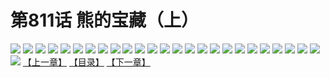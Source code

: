# 第811话 熊的宝藏（上）
![](https://mhpic.xiaomingtaiji.net/comic/D/斗破苍穹/第811话F1_262504/1.jpg-zymk.middle.webp)
![](https://mhpic.xiaomingtaiji.net/comic/D/斗破苍穹/第811话F1_262504/2.jpg-zymk.middle.webp)
![](https://mhpic.xiaomingtaiji.net/comic/D/斗破苍穹/第811话F1_262504/3.jpg-zymk.middle.webp)
![](https://mhpic.xiaomingtaiji.net/comic/D/斗破苍穹/第811话F1_262504/4.jpg-zymk.middle.webp)
![](https://mhpic.xiaomingtaiji.net/comic/D/斗破苍穹/第811话F1_262504/5.jpg-zymk.middle.webp)
![](https://mhpic.xiaomingtaiji.net/comic/D/斗破苍穹/第811话F1_262504/6.jpg-zymk.middle.webp)
![](https://mhpic.xiaomingtaiji.net/comic/D/斗破苍穹/第811话F1_262504/7.jpg-zymk.middle.webp)
![](https://mhpic.xiaomingtaiji.net/comic/D/斗破苍穹/第811话F1_262504/8.jpg-zymk.middle.webp)
![](https://mhpic.xiaomingtaiji.net/comic/D/斗破苍穹/第811话F1_262504/9.jpg-zymk.middle.webp)
![](https://mhpic.xiaomingtaiji.net/comic/D/斗破苍穹/第811话F1_262504/10.jpg-zymk.middle.webp)
![](https://mhpic.xiaomingtaiji.net/comic/D/斗破苍穹/第811话F1_262504/11.jpg-zymk.middle.webp)
![](https://mhpic.xiaomingtaiji.net/comic/D/斗破苍穹/第811话F1_262504/12.jpg-zymk.middle.webp)
![](https://mhpic.xiaomingtaiji.net/comic/D/斗破苍穹/第811话F1_262504/13.jpg-zymk.middle.webp)
![](https://mhpic.xiaomingtaiji.net/comic/D/斗破苍穹/第811话F1_262504/14.jpg-zymk.middle.webp)
![](https://mhpic.xiaomingtaiji.net/comic/D/斗破苍穹/第811话F1_262504/15.jpg-zymk.middle.webp)
![](https://mhpic.xiaomingtaiji.net/comic/D/斗破苍穹/第811话F1_262504/16.jpg-zymk.middle.webp)
![](https://mhpic.xiaomingtaiji.net/comic/D/斗破苍穹/第811话F1_262504/17.jpg-zymk.middle.webp)
![](https://mhpic.xiaomingtaiji.net/comic/D/斗破苍穹/第811话F1_262504/18.jpg-zymk.middle.webp)
![](https://mhpic.xiaomingtaiji.net/comic/D/斗破苍穹/第811话F1_262504/19.jpg-zymk.middle.webp)
![](https://mhpic.xiaomingtaiji.net/comic/D/斗破苍穹/第811话F1_262504/20.jpg-zymk.middle.webp)
![](https://mhpic.xiaomingtaiji.net/comic/D/斗破苍穹/第811话F1_262504/21.jpg-zymk.middle.webp)
![](https://mhpic.xiaomingtaiji.net/comic/D/斗破苍穹/第811话F1_262504/22.jpg-zymk.middle.webp)
![](https://mhpic.xiaomingtaiji.net/comic/D/斗破苍穹/第811话F1_262504/23.jpg-zymk.middle.webp)
![](https://mhpic.xiaomingtaiji.net/comic/D/斗破苍穹/第811话F1_262504/24.jpg-zymk.middle.webp)
![](https://mhpic.xiaomingtaiji.net/comic/D/斗破苍穹/第811话F1_262504/25.jpg-zymk.middle.webp)
![](https://mhpic.xiaomingtaiji.net/comic/D/斗破苍穹/第811话F1_262504/26.jpg-zymk.middle.webp)
[【上一章】](./814.md)
[【目录】](./READMD.md)
[【下一章】](./816.md)

